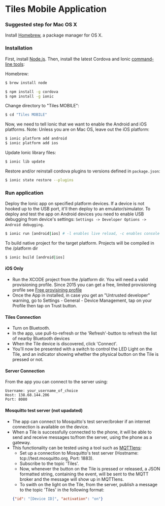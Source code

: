 # Tiles Mobile Application

### Suggested step for Mac OS X

Install [Homebrew](http://brew.sh), a package manager for OS X.

### Installation

First, install [Node.js](http://nodejs.org/). Then, install the latest Cordova and Ionic [command-line tools](https://www.npmjs.com/package/ionic):

Homebrew:
```sh
$ brew install node
```

```sh
$ npm install -g cordova
$ npm install -g ionic
```

Change directory to "Tiles MOBILE":
```sh
$ cd "Tiles MOBILE"
```

Now, we need to tell Ionic that we want to enable the Android and iOS platforms. Note: Unless you are on Mac OS, leave out the iOS platform:
```sh
$ ionic platform add android
$ ionic platform add ios
```

Update Ionic library files:
```sh
$ ionic lib update
```

Restore and/or reinstall cordova plugins to versions defined in ``package.json``:
```sh
$ ionic state restore --plugins
```

### Run application
Deploy the Ionic app on specified platform devices. If a device is not hooked up to the USB port, it'll then deploy to an emulator/simulator.
To deploy and test the app on Android devices you need to enable USB debugging from device's settings: ``Settings -> Developer Options -> Android debugging``.

```sh
$ ionic run [android|ios] # -l enables live reload, -c enables console log
```
To build native project for the target platform. Projects will be compiled in the /platform dir
```sh
$ ionic build [android|ios]
```

#### iOS Only
- Run the XCODE project from the /platform dir. You will need a valid provisioning profile. Since 2015 you can get a free, limited provisioning profile see [Free provisining profile](https://developer.xamarin.com/guides/ios/getting_started/installation/device_provisioning/free-provisioning/)
- Once the App in installed, in case you get an "Untrusted developer" warning, go to Settings - General - Device Management, tap on your Profile then tap on Trust button.

#### Tiles Connection
- Turn on Bluetooth.
- In the app, use pull-to-refresh or the 'Refresh'-button to refresh the list of nearby Bluetooth devices
- When the Tile device is discovered, click 'Connect'.
- You'll now be presented with a switch to control the LED Light on the Tile, and an indicator showing whether the physical button on the Tile is pressed or not.

#### Server Connection
From the app you can connect to the server using:

```
Username: your_username_of_choice
Host: 138.68.144.206
Port: 8080
```

#### Mosquitto test server (not upadated)
- The app can connect to Mosquitto's test server/broker if an internet connection is available on the device.
- When a Tile is successfully connected to the phone, it will be able to send and receive messages to/from the server, using the phone as a gateway.
- This functionality can be tested using a tool such as [MQTTlens](https://chrome.google.com/webstore/detail/mqttlens/hemojaaeigabkbcookmlgmdigohjobjm):
  - Set up a connection to Mosquitto's test server (Hostname: tcp://test.mosquitto.org, Port: 1883).
  - Subscribe to the topic 'Tiles'.
  - Now, whenever the button on the Tile is pressed or released, a JSON formatted string, containing the event, will be sent to the MQTT broker and the message will show up in MQTTlens.
  - To swith on the light on the Tile, from the server, publish a message to the topic 'Tiles' in the following format: 
  ```json
  {"id": "[Device ID]", "activation": "on"}
  ```
